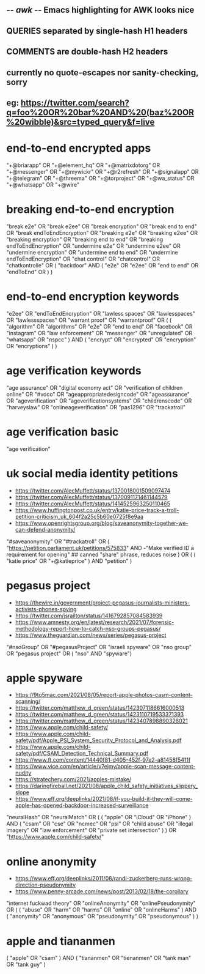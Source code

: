## -*- awk -*- Emacs highlighting for AWK looks nice

## QUERIES separated by single-hash H1 headers
## COMMENTS are double-hash H2 headers
## currently no quote-escapes nor sanity-checking, sorry
## eg: https://twitter.com/search?q=foo%20OR%20bar%20AND%20(baz%20OR%20wibble)&src=typed_query&f=live

# end-to-end encrypted apps

"+@briarapp" OR
"+@element_hq" OR
"+@matrixdotorg" OR
"+@messenger" OR
"+@mywickr" OR
"+@r2refresh" OR
"+@signalapp" OR
"+@telegram" OR
"+@threema" OR
"+@torproject" OR
"+@wa_status" OR
"+@whatsapp" OR
"+@wire"

# breaking end-to-end encryption

"break e2e" OR
"break e2ee" OR
"break encryption" OR
"break end to end" OR
"break endToEndEncryption" OR
"breaking e2e" OR
"breaking e2ee" OR
"breaking encryption" OR
"breaking end to end" OR
"breaking endToEndEncryption" OR
"undermine e2e" OR
"undermine e2ee" OR
"undermine encryption" OR
"undermine end to end" OR
"undermine endToEndEncryption" OR
"chat control" OR
"chatcontrol" OR
"chatkontrolle" OR
(
    "backdoor" AND
    (
        "e2e" OR
        "e2ee" OR
        "end to end" OR
        "endToEnd" OR
        )
    )

# end-to-end encryption keywords

"e2ee" OR
"endToEndEncryption" OR
"lawless spaces" OR
"lawlesspaces" OR
"lawlessspaces" OR
"warrant proof" OR
"warrantproof" OR
(
    (
        "algorithm" OR
        "algorithms" OR
        "e2e" OR
        "end to end" OR
        "facebook" OR
        "instagram" OR
        "law enforcement" OR
        "messenger" OR
        "unregulated" OR
        "whatsapp" OR
        "nspcc"
        ) AND
    (
        "encrypt" OR
        "encrypted" OR
        "encryption" OR
        "encryptions"
        )
    )

# age verification keywords

"age assurance" OR
"digital economy act" OR
"verification of children online" OR
"#voco" OR
"ageappropriatedesigncode" OR
"ageassurance" OR
"ageverification" OR
"ageverificationsystems" OR
"childrenscode" OR
"harveyslaw" OR
"onlineageverification" OR
"pas1296" OR
"trackatroll"

# age verification basic

"age verification"

# uk social media identity petitions

* https://twitter.com/AlecMuffett/status/1370018001509097474
* https://twitter.com/AlecMuffett/status/1370091171461144579
* https://twitter.com/AlecMuffett/status/1414525963250110465
* https://www.huffingtonpost.co.uk/entry/katie-price-track-a-troll-petition-criticism_uk_604f2a25c5b60e0725f8e9aa
* https://www.openrightsgroup.org/blog/saveanonymity-together-we-can-defend-anonymity/

"#saveanonymity" OR
"#trackatroll" OR
(
    "https://petition.parliament.uk/petitions/575833" AND
    -"Make verified ID a requirement for opening" ## canned "share" phrase, reduces noise
    ) OR
(
    (
        "katie price" OR
        "+@katieprice"
        ) AND
    "petition"
    )

# pegasus project

* https://thewire.in/government/project-pegasus-journalists-ministers-activists-phones-spying
* https://twitter.com/jsrailton/status/1416792857084583939
* https://www.amnesty.org/en/latest/research/2021/07/forensic-methodology-report-how-to-catch-nso-groups-pegasus/
* https://www.theguardian.com/news/series/pegasus-project

"#nsoGroup" OR
"#pegasusProject" OR
"israeli spyware" OR
"nso group" OR
"pegasus project" OR
( "nso" AND "spyware")

# apple spyware

* https://9to5mac.com/2021/08/05/report-apple-photos-casm-content-scanning/
* https://twitter.com/matthew_d_green/status/1423071186616000513
* https://twitter.com/matthew_d_green/status/1423110719533371393
* https://twitter.com/matthew_d_green/status/1423407898890326021
* https://www.apple.com/child-safety/
* https://www.apple.com/child-safety/pdf/Apple_PSI_System_Security_Protocol_and_Analysis.pdf
* https://www.apple.com/child-safety/pdf/CSAM_Detection_Technical_Summary.pdf
* https://www.ft.com/content/14440f81-d405-452f-97e2-a81458f5411f
* https://www.vice.com/en/article/v7ejmy/apple-scan-message-content-nudity
* https://stratechery.com/2021/apples-mistake/
* https://daringfireball.net/2021/08/apple_child_safety_initiatives_slippery_slope
* https://www.eff.org/deeplinks/2021/08/if-you-build-it-they-will-come-apple-has-opened-backdoor-increased-surveillance

"neuralHash" OR
"neuralMatch" OR
(
    (
	"apple" OR
	"iCloud" OR
	"iPhone"
	)
    AND
    (
	"csam" OR
	"cse" OR
	"ncmec" OR
	"psi" OR
	"child abuse" OR
	"illegal imagery" OR
	"law enforcement" OR
	"private set intersection"
	)
    ) OR
"https://www.apple.com/child-safety/"

# online anonymity

* https://www.eff.org/deeplinks/2011/08/randi-zuckerberg-runs-wrong-direction-pseudonymity
* https://www.penny-arcade.com/news/post/2013/02/18/the-corollary

"internet fuckwad theory" OR
"onlineAnonymity" OR
"onlinePseudonymity" OR
(
    (
	"abuse" OR
	"harm" OR
	"harms" OR
	"online" OR
	"onlineHarms"
	) AND
    (
	"anonymity" OR
	"anonymous" OR
	"pseudonymity" OR
	"pseudonymous"
	)
    )


# apple and tiananmen

(
    "apple" OR
    "csam"
    ) AND
(
    "tiananmen" OR
    "tienanmen" OR
    "tank man" OR
    "tank guy"
    )
